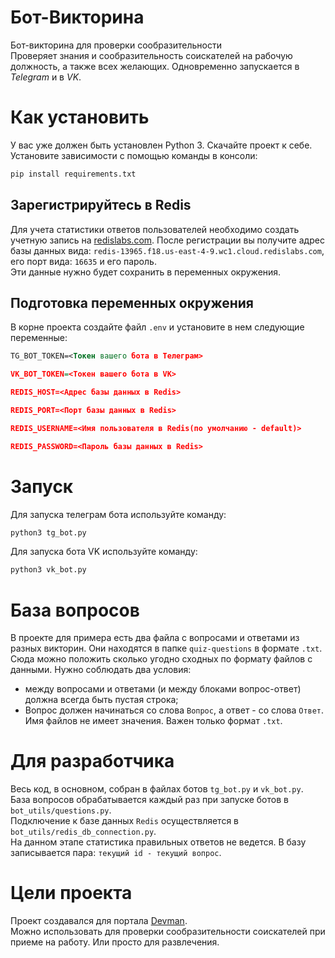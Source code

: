 # Бот-Викторина
 Бот-викторина для проверки сообразительности  
 Проверяет знания и сообразительность соискателей на рабочую должность, 
 а также всех желающих. Одновременно запускается в *Telegram* и в *VK*.

# Как установить
 У вас уже должен быть установлен Python 3.
 Скачайте проект к себе.
 Установите зависимости с помощью команды в консоли:
 ```bash
 pip install requirements.txt
 ```
 ## Зарегистрируйтесь в Redis
 Для учета статистики ответов пользователей необходимо создать 
 учетную запись на [redislabs.com](https://redislabs.com/). После регистрации 
 вы получите адрес базы данных вида: 
 `redis-13965.f18.us-east-4-9.wc1.cloud.redislabs.com`, 
 его порт вида: `16635` и его пароль.  
 Эти данные нужно будет сохранить в переменных окружения.
 
 ## Подготовка переменных окружения
  В корне проекта создайте файл `.env`  и установите в нем следующие переменные:
  ```xml
  TG_BOT_TOKEN=<Токен вашего бота в Телеграм>

  VK_BOT_TOKEN=<Токен вашего бота в VK>

  REDIS_HOST=<Адрес базы данных в Redis>

  REDIS_PORT=<Порт базы данных в Redis>

  REDIS_USERNAME=<Имя пользователя в Redis(по умолчанию - default)>

  REDIS_PASSWORD=<Пароль базы данных в Redis>
  ```

# Запуск
 Для запуска телеграм бота используйте команду:
 ```bash
 python3 tg_bot.py
 ```
  Для запуска бота VK используйте команду:
 ```bash
 python3 vk_bot.py
 ```
# База вопросов
 В проекте для примера есть два файла с вопросами и ответами из разных викторин. 
 Они находятся в папке `quiz-questions` в формате `.txt`. 
 Сюда можно положить сколько угодно сходных по формату файлов с данными. 
 Нужно соблюдать два условия:
 - между вопросами и ответами (и между блоками вопрос-ответ) должна всегда быть пустая строка;
 - Вопрос должен начинаться со слова `Вопрос`, а ответ - со слова `Ответ`. 
 Имя файлов не имеет значения. Важен только формат `.txt`.

 # Для разработчика
 Весь код, в основном, собран в файлах ботов `tg_bot.py` и `vk_bot.py`.  
 База вопросов обрабатывается каждый раз при запуске ботов в `bot_utils/questions.py`.  
 Подключение к базе данных `Redis` осуществляется в `bot_utils/redis_db_connection.py`.  
 На данном этапе статистика правильных ответов не ведется. В базу записывается пара: 
 `текущий id - текущий вопрос`.

 # Цели проекта
 Проект создавался для портала [Devman](https://dvmn.org/).  
 Можно использовать для проверки сообразительности соискателей при приеме на работу. 
 Или просто для развлечения.
